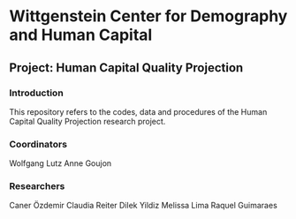 # Wittgenstein Center for Demography and Human Capital 

## Project: Human Capital Quality Projection

### Introduction

This repository refers to the codes, data and procedures of the Human Capital Quality Projection research project.

### Coordinators

Wolfgang Lutz
Anne Goujon

### Researchers

Caner Özdemir
Claudia Reiter
Dilek Yildiz
Melissa Lima
Raquel Guimaraes



